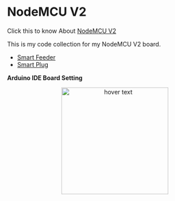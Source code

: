 # NodeMCU V2

Click this to know About [NodeMCU V2](https://docs.zerynth.com/latest/official/board.zerynth.nodemcu2/docs/index.html)

This is my code collection for my NodeMCU V2 board.

- [Smart Feeder](https://github.com/ariyanki/nodemcu-iot/tree/master/feeding_timer)
- [Smart Plug](https://github.com/ariyanki/nodemcu-iot/tree/master/smart_plug)

**Arduino IDE Board Setting**
<p align="center">
  <img src="https://raw.githubusercontent.com/ariyanki/nodemcu-iot/master/Docs/image/board-setting.png" width="250" title="hover text">
</p>

